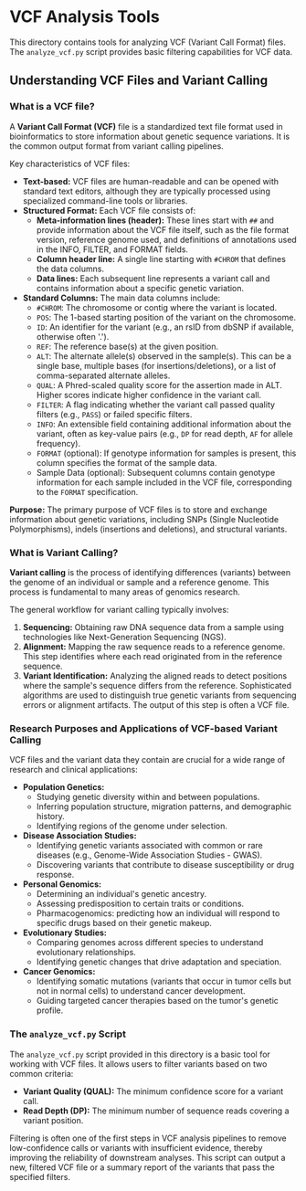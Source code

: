 # VCF Analysis Tools

This directory contains tools for analyzing VCF (Variant Call Format) files. The `analyze_vcf.py` script provides basic filtering capabilities for VCF data.

## Understanding VCF Files and Variant Calling

### What is a VCF file?

A **Variant Call Format (VCF)** file is a standardized text file format used in bioinformatics to store information about genetic sequence variations. It is the common output format from variant calling pipelines.

Key characteristics of VCF files:
*   **Text-based:** VCF files are human-readable and can be opened with standard text editors, although they are typically processed using specialized command-line tools or libraries.
*   **Structured Format:** Each VCF file consists of:
    *   **Meta-information lines (header):** These lines start with `##` and provide information about the VCF file itself, such as the file format version, reference genome used, and definitions of annotations used in the INFO, FILTER, and FORMAT fields.
    *   **Column header line:** A single line starting with `#CHROM` that defines the data columns.
    *   **Data lines:** Each subsequent line represents a variant call and contains information about a specific genetic variation.
*   **Standard Columns:** The main data columns include:
    *   `#CHROM`: The chromosome or contig where the variant is located.
    *   `POS`: The 1-based starting position of the variant on the chromosome.
    *   `ID`: An identifier for the variant (e.g., an rsID from dbSNP if available, otherwise often '.').
    *   `REF`: The reference base(s) at the given position.
    *   `ALT`: The alternate allele(s) observed in the sample(s). This can be a single base, multiple bases (for insertions/deletions), or a list of comma-separated alternate alleles.
    *   `QUAL`: A Phred-scaled quality score for the assertion made in ALT. Higher scores indicate higher confidence in the variant call.
    *   `FILTER`: A flag indicating whether the variant call passed quality filters (e.g., `PASS`) or failed specific filters.
    *   `INFO`: An extensible field containing additional information about the variant, often as key-value pairs (e.g., `DP` for read depth, `AF` for allele frequency).
    *   `FORMAT` (optional): If genotype information for samples is present, this column specifies the format of the sample data.
    *   Sample Data (optional): Subsequent columns contain genotype information for each sample included in the VCF file, corresponding to the `FORMAT` specification.

**Purpose:** The primary purpose of VCF files is to store and exchange information about genetic variations, including SNPs (Single Nucleotide Polymorphisms), indels (insertions and deletions), and structural variants.

### What is Variant Calling?

**Variant calling** is the process of identifying differences (variants) between the genome of an individual or sample and a reference genome. This process is fundamental to many areas of genomics research.

The general workflow for variant calling typically involves:
1.  **Sequencing:** Obtaining raw DNA sequence data from a sample using technologies like Next-Generation Sequencing (NGS).
2.  **Alignment:** Mapping the raw sequence reads to a reference genome. This step identifies where each read originated from in the reference sequence.
3.  **Variant Identification:** Analyzing the aligned reads to detect positions where the sample's sequence differs from the reference. Sophisticated algorithms are used to distinguish true genetic variants from sequencing errors or alignment artifacts. The output of this step is often a VCF file.

### Research Purposes and Applications of VCF-based Variant Calling

VCF files and the variant data they contain are crucial for a wide range of research and clinical applications:

*   **Population Genetics:**
    *   Studying genetic diversity within and between populations.
    *   Inferring population structure, migration patterns, and demographic history.
    *   Identifying regions of the genome under selection.
*   **Disease Association Studies:**
    *   Identifying genetic variants associated with common or rare diseases (e.g., Genome-Wide Association Studies - GWAS).
    *   Discovering variants that contribute to disease susceptibility or drug response.
*   **Personal Genomics:**
    *   Determining an individual's genetic ancestry.
    *   Assessing predisposition to certain traits or conditions.
    *   Pharmacogenomics: predicting how an individual will respond to specific drugs based on their genetic makeup.
*   **Evolutionary Studies:**
    *   Comparing genomes across different species to understand evolutionary relationships.
    *   Identifying genetic changes that drive adaptation and speciation.
*   **Cancer Genomics:**
    *   Identifying somatic mutations (variants that occur in tumor cells but not in normal cells) to understand cancer development.
    *   Guiding targeted cancer therapies based on the tumor's genetic profile.

### The `analyze_vcf.py` Script

The `analyze_vcf.py` script provided in this directory is a basic tool for working with VCF files. It allows users to filter variants based on two common criteria:
*   **Variant Quality (QUAL):** The minimum confidence score for a variant call.
*   **Read Depth (DP):** The minimum number of sequence reads covering a variant position.

Filtering is often one of the first steps in VCF analysis pipelines to remove low-confidence calls or variants with insufficient evidence, thereby improving the reliability of downstream analyses. This script can output a new, filtered VCF file or a summary report of the variants that pass the specified filters.
